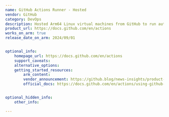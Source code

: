 ```yaml
---
name: GitHub Actions Runner - Hosted
vendor: GitHub
category: DevOps
description: Hosted Arm64 Linux virtual machines from GitHub to run automated workflows. Contains an environment of tools, packages, and settings available for GitHub Actions to use.
product_url: https://docs.github.com/en/actions
works_on_arm: true
release_date_on_arm: 2024/09/01


optional_info:
    homepage_url: https://docs.github.com/en/actions
    support_caveats:
    alternative_options:
    getting_started_resources:
        arm_content: 
        vendor_announcement: https://github.blog/news-insights/product-news/arm64-on-github-actions-powering-faster-more-efficient-build-systems/
        official_docs: https://docs.github.com/en/actions/using-github-hosted-runners/using-larger-runners/about-larger-runners


optional_hidden_info:
    other_info:

---
```

